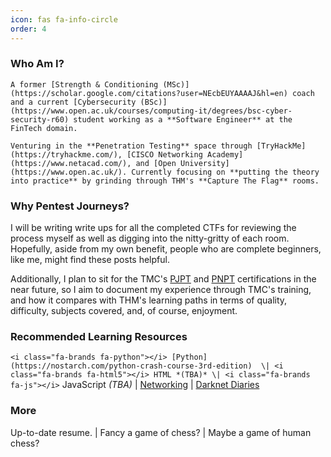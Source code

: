 ```yaml
---
icon: fas fa-info-circle
order: 4
---
```

 <script src="https://tryhackme.com/badge/2134791"></script>

### Who Am I?
```
A former [Strength & Conditioning (MSc)](https://scholar.google.com/citations?user=NEcbEUYAAAAJ&hl=en) coach and a current [Cybersecurity (BSc)] (https://www.open.ac.uk/courses/computing-it/degrees/bsc-cyber-security-r60) student working as a **Software Engineer** at the FinTech domain.

Venturing in the **Penetration Testing** space through [TryHackMe](https://tryhackme.com/), [CISCO Networking Academy](https://www.netacad.com/), and [Open University](https://www.open.ac.uk/). Currently focusing on **putting the theory into practice** by grinding through THM's **Capture The Flag** rooms. 
```

### Why Pentest Journeys?
I will be writing write ups for all the completed CTFs for reviewing the process myself as well as digging into the nitty-gritty of each room. Hopefully, aside from my own benefit, people who are complete beginners, like me, might find these posts helpful.

Additionally, I plan to sit for the TMC's [PJPT](https://certifications.tcm-sec.com/pjpt/) and [PNPT](https://certifications.tcm-sec.com/pnpt/) certifications in the near future, so I aim to document my experience through TMC's training, and how it compares with THM's learning paths in terms of quality, difficulty, subjects covered, and, of course, enjoyment.
### Recommended Learning Resources 
`<i class="fa-brands fa-python"></i> [Python](https://nostarch.com/python-crash-course-3rd-edition)  \| <i class="fa-brands fa-html5"></i> HTML *(TBA)* \| <i class="fa-brands fa-js"></i>`
JavaScript *(TBA)* \| <i class="fa-solid fa-network-wired"></i> [Networking](https://skillsforall.com/career-path/cybersecurity?courseLang=en-US) \| <i class="fa-solid fa-headphones"></i> [Darknet Diaries](https://darknetdiaries.com/) 
### More
[<i class="fa-solid fa-file"></i>](https://drive.google.com/file/d/10_o6X0mdp6ivJW7FZl-7LnuP01U0OtPI/view?usp=sharing) Up-to-date resume.  \| [<i class="fa-solid fa-chess"></i>](https://www.chess.com/member/spaniasch)  Fancy a game of chess? \| [<i class="fa-solid fa-user-ninja"></i>](https://smoothcomp.com/en/profile/101916) Maybe a game of human chess?  


<!-- 
[Python Crash Course](https://nostarch.com/pythoncrashcourse2e)
[Cisco Networking Academy](https://skillsforall.com/)
-->


